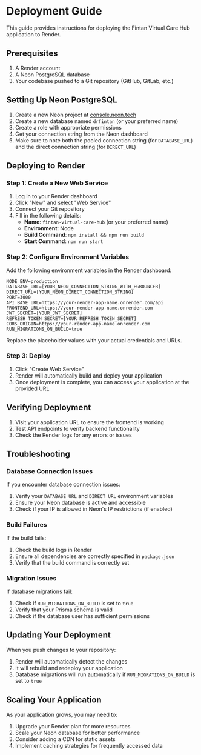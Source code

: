 # Deployment Guide

This guide provides instructions for deploying the Fintan Virtual Care Hub application to Render.

## Prerequisites

1. A Render account
2. A Neon PostgreSQL database
3. Your codebase pushed to a Git repository (GitHub, GitLab, etc.)

## Setting Up Neon PostgreSQL

1. Create a new Neon project at [console.neon.tech](https://console.neon.tech)
2. Create a new database named `drfintan` (or your preferred name)
3. Create a role with appropriate permissions
4. Get your connection string from the Neon dashboard
5. Make sure to note both the pooled connection string (for `DATABASE_URL`) and the direct connection string (for `DIRECT_URL`)

## Deploying to Render

### Step 1: Create a New Web Service

1. Log in to your Render dashboard
2. Click "New" and select "Web Service"
3. Connect your Git repository
4. Fill in the following details:
   - **Name**: `fintan-virtual-care-hub` (or your preferred name)
   - **Environment**: Node
   - **Build Command**: `npm install && npm run build`
   - **Start Command**: `npm run start`

### Step 2: Configure Environment Variables

Add the following environment variables in the Render dashboard:

```
NODE_ENV=production
DATABASE_URL=[YOUR_NEON_CONNECTION_STRING_WITH_PGBOUNCER]
DIRECT_URL=[YOUR_NEON_DIRECT_CONNECTION_STRING]
PORT=3000
API_BASE_URL=https://your-render-app-name.onrender.com/api
FRONTEND_URL=https://your-render-app-name.onrender.com
JWT_SECRET=[YOUR_JWT_SECRET]
REFRESH_TOKEN_SECRET=[YOUR_REFRESH_TOKEN_SECRET]
CORS_ORIGIN=https://your-render-app-name.onrender.com
RUN_MIGRATIONS_ON_BUILD=true
```

Replace the placeholder values with your actual credentials and URLs.

### Step 3: Deploy

1. Click "Create Web Service"
2. Render will automatically build and deploy your application
3. Once deployment is complete, you can access your application at the provided URL

## Verifying Deployment

1. Visit your application URL to ensure the frontend is working
2. Test API endpoints to verify backend functionality
3. Check the Render logs for any errors or issues

## Troubleshooting

### Database Connection Issues

If you encounter database connection issues:

1. Verify your `DATABASE_URL` and `DIRECT_URL` environment variables
2. Ensure your Neon database is active and accessible
3. Check if your IP is allowed in Neon's IP restrictions (if enabled)

### Build Failures

If the build fails:

1. Check the build logs in Render
2. Ensure all dependencies are correctly specified in `package.json`
3. Verify that the build command is correctly set

### Migration Issues

If database migrations fail:

1. Check if `RUN_MIGRATIONS_ON_BUILD` is set to `true`
2. Verify that your Prisma schema is valid
3. Check if the database user has sufficient permissions

## Updating Your Deployment

When you push changes to your repository:

1. Render will automatically detect the changes
2. It will rebuild and redeploy your application
3. Database migrations will run automatically if `RUN_MIGRATIONS_ON_BUILD` is set to `true`

## Scaling Your Application

As your application grows, you may need to:

1. Upgrade your Render plan for more resources
2. Scale your Neon database for better performance
3. Consider adding a CDN for static assets
4. Implement caching strategies for frequently accessed data

